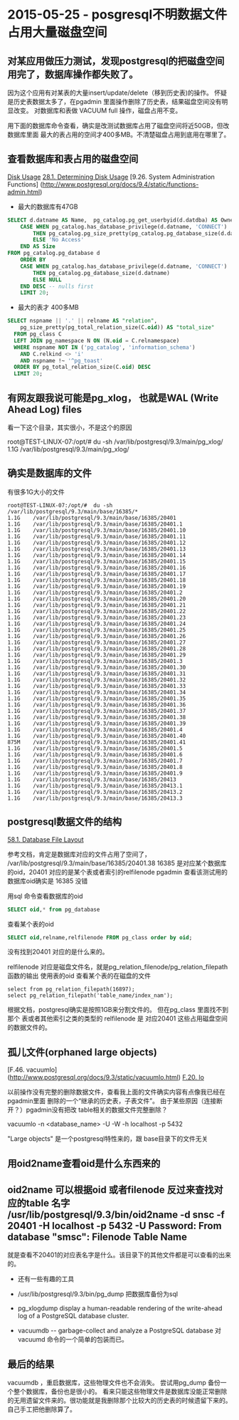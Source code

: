 2015-05-25 - posgresql不明数据文件占用大量磁盘空间
===================================================

对某应用做压力测试，发现postgresql的把磁盘空间用完了，数据库操作都失败了。
-------------------------------------------------
因为这个应用有对某表的大量insert/update/delete（移到历史表)的操作。
怀疑是历史表数据太多了，在pgadmin 里面操作删除了历史表，结果磁盘空间没有明显改变。
对数据库和表做 VACUUM full 操作，磁盘占用不变。

用下面的数据库命令查看，确实是改测试数据库占用了磁盘空间将近50GB，但改数据库里面
最大的表占用的空间才400多MB。不清楚磁盘占用到底用在哪里了。


查看数据库和表占用的磁盘空间
----------------------------
[Disk Usage](https://wiki.postgresql.org/wiki/Disk_Usage)
[28.1. Determining Disk Usage](http://www.postgresql.org/docs/9.4/static/disk-usage.html)
[9.26. System Administration Functions] (http://www.postgresql.org/docs/9.4/static/functions-admin.html)



- 最大的数据库有47GB
```sql
SELECT d.datname AS Name,  pg_catalog.pg_get_userbyid(d.datdba) AS Owner,
    CASE WHEN pg_catalog.has_database_privilege(d.datname, 'CONNECT')
        THEN pg_catalog.pg_size_pretty(pg_catalog.pg_database_size(d.datname))
        ELSE 'No Access'
    END AS Size
FROM pg_catalog.pg_database d
    ORDER BY
    CASE WHEN pg_catalog.has_database_privilege(d.datname, 'CONNECT')
        THEN pg_catalog.pg_database_size(d.datname)
        ELSE NULL
    END DESC -- nulls first
    LIMIT 20;
```


- 最大的表才 400多MB
```sql
SELECT nspname || '.' || relname AS "relation",
    pg_size_pretty(pg_total_relation_size(C.oid)) AS "total_size"
  FROM pg_class C
  LEFT JOIN pg_namespace N ON (N.oid = C.relnamespace)
  WHERE nspname NOT IN ('pg_catalog', 'information_schema')
    AND C.relkind <> 'i'
    AND nspname !~ '^pg_toast'
  ORDER BY pg_total_relation_size(C.oid) DESC
  LIMIT 20;
```





有网友跟我说可能是pg_xlog， 也就是WAL (Write Ahead Log) files
------------------------
看一下这个目录，其实很小，不是这个的原因

root@TEST-LINUX-07:/opt/# du -sh /var/lib/postgresql/9.3/main/pg_xlog/
1.1G	/var/lib/postgresql/9.3/main/pg_xlog/


确实是数据库的文件
------------------
有很多1G大小的文件

```
root@TEST-LINUX-07:/opt/#  du -sh /var/lib/postgresql/9.3/main/base/16385/*
1.1G	/var/lib/postgresql/9.3/main/base/16385/20401
1.1G	/var/lib/postgresql/9.3/main/base/16385/20401.1
1.1G	/var/lib/postgresql/9.3/main/base/16385/20401.10
1.1G	/var/lib/postgresql/9.3/main/base/16385/20401.11
1.1G	/var/lib/postgresql/9.3/main/base/16385/20401.12
1.1G	/var/lib/postgresql/9.3/main/base/16385/20401.13
1.1G	/var/lib/postgresql/9.3/main/base/16385/20401.14
1.1G	/var/lib/postgresql/9.3/main/base/16385/20401.15
1.1G	/var/lib/postgresql/9.3/main/base/16385/20401.16
1.1G	/var/lib/postgresql/9.3/main/base/16385/20401.17
1.1G	/var/lib/postgresql/9.3/main/base/16385/20401.18
1.1G	/var/lib/postgresql/9.3/main/base/16385/20401.19
1.1G	/var/lib/postgresql/9.3/main/base/16385/20401.2
1.1G	/var/lib/postgresql/9.3/main/base/16385/20401.20
1.1G	/var/lib/postgresql/9.3/main/base/16385/20401.21
1.1G	/var/lib/postgresql/9.3/main/base/16385/20401.22
1.1G	/var/lib/postgresql/9.3/main/base/16385/20401.23
1.1G	/var/lib/postgresql/9.3/main/base/16385/20401.24
1.1G	/var/lib/postgresql/9.3/main/base/16385/20401.25
1.1G	/var/lib/postgresql/9.3/main/base/16385/20401.26
1.1G	/var/lib/postgresql/9.3/main/base/16385/20401.27
1.1G	/var/lib/postgresql/9.3/main/base/16385/20401.28
1.1G	/var/lib/postgresql/9.3/main/base/16385/20401.29
1.1G	/var/lib/postgresql/9.3/main/base/16385/20401.3
1.1G	/var/lib/postgresql/9.3/main/base/16385/20401.30
1.1G	/var/lib/postgresql/9.3/main/base/16385/20401.31
1.1G	/var/lib/postgresql/9.3/main/base/16385/20401.32
1.1G	/var/lib/postgresql/9.3/main/base/16385/20401.33
1.1G	/var/lib/postgresql/9.3/main/base/16385/20401.34
1.1G	/var/lib/postgresql/9.3/main/base/16385/20401.35
1.1G	/var/lib/postgresql/9.3/main/base/16385/20401.36
1.1G	/var/lib/postgresql/9.3/main/base/16385/20401.37
1.1G	/var/lib/postgresql/9.3/main/base/16385/20401.38
1.1G	/var/lib/postgresql/9.3/main/base/16385/20401.39
1.1G	/var/lib/postgresql/9.3/main/base/16385/20401.4
1.1G	/var/lib/postgresql/9.3/main/base/16385/20401.40
875M	/var/lib/postgresql/9.3/main/base/16385/20401.41
1.1G	/var/lib/postgresql/9.3/main/base/16385/20401.5
1.1G	/var/lib/postgresql/9.3/main/base/16385/20401.6
1.1G	/var/lib/postgresql/9.3/main/base/16385/20401.7
1.1G	/var/lib/postgresql/9.3/main/base/16385/20401.8
1.1G	/var/lib/postgresql/9.3/main/base/16385/20401.9
1.1G	/var/lib/postgresql/9.3/main/base/16385/20413
1.1G	/var/lib/postgresql/9.3/main/base/16385/20413.1
1.1G	/var/lib/postgresql/9.3/main/base/16385/20413.2
1.1G	/var/lib/postgresql/9.3/main/base/16385/20413.3
```


postgresql数据文件的结构
------------------------
[58.1. Database File Layout](http://www.postgresql.org/docs/9.3/static/storage-file-layout.html)

参考文档，肯定是数据库对应的文件占用了空间了，
/var/lib/postgresql/9.3/main/base/16385/20401.38
16385 是对应某个数据库的oid，20401 对应的是某个表或者索引的relfilenode
pgadmin 查看该测试用的数据库oid确实是 16385 没错

用sql 命令查看数据库的oid
```sql
SELECT oid,* from pg_database
```

查看某个表的oid
```sql
SELECT oid,relname,relfilenode FROM pg_class order by oid;
```
没有找到20401  对应的是什么来的。

relfilenode  对应是磁盘文件名，就是pg_relation_filenode/pg_relation_filepath 函数的输出
使用表的oid 查看某个表的在磁盘的文件
```
select from pg_relation_filepath(16897);
select pg_relation_filepath('table_name/index_nam');
```

根据文档，postgresql确实是按照1GB来分割文件的。  但在pg_class 里面找不到那个
表或者其他索引之类的类型的 relfilenode 是 对应20401 这些占用磁盘空间的数据文件的。



孤儿文件(orphaned large objects)
--------------------------------
[F.46. vacuumlo] (http://www.postgresql.org/docs/9.3/static/vacuumlo.html)
[F.20. lo](http://www.postgresql.org/docs/9.3/static/lo.html)

以前操作没有完整的删除数据文件，查看我上面的文件确实内容有点像我已经在pgadmin里面
删除的一个“继承的历史表，子表文件”。 由于某些原因（连接断开？）pgadmin没有把改
table相关的数据文件完整删除？

vacuumlo -n <database_name> -U <username> -W  -h localhost -p 5432


"Large objects"  是一个postgresql特性来的，跟 base目录下的文件无关



用oid2name查看oid是什么东西来的
----------------------
oid2name 可以根据oid 或者filenode 反过来查找对应的table 名字
 /usr/lib/postgresql/9.3/bin/oid2name  -d snsc -f 20401 -H localhost -p 5432 -U <username>
Password:
From database "smsc":
  Filenode  Table Name
----------------------

就是查看不20401的对应表名字是什么。该目录下的其他文件都是可以查看的出来的。


* 还有一些有趣的工具

- /usr/lib/postgresql/9.3/bin/pg_dump 把数据库备份为sql

- pg_xlogdump display a human-readable rendering of the write-ahead log of a PostgreSQL database cluster.

- vacuumdb -- garbage-collect and analyze a PostgreSQL database 对vacuumd 命令的一个简单的包装而已。


最后的结果
----------
vacuumdb ，重启数据库，这些物理文件也不会消失。
尝试用pg_dump 备份一个整个数据库，备份也是很小的。
看来只能这些物理文件是数据库没能正常删除的无用遗留文件来的。很功能就是我删除那个比较大的历史表的时候遗留下来的。
自己手工把他删除算了。
